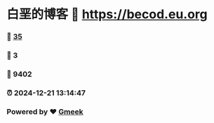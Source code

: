 # 白垩的博客 :link: https://becod.eu.org 
### :page_facing_up: [35](https://becod.eu.org/tag.html) 
### :speech_balloon: 3 
### :hibiscus: 9402 
### :alarm_clock: 2024-12-21 13:14:47 
### Powered by :heart: [Gmeek](https://github.com/Meekdai/Gmeek)
